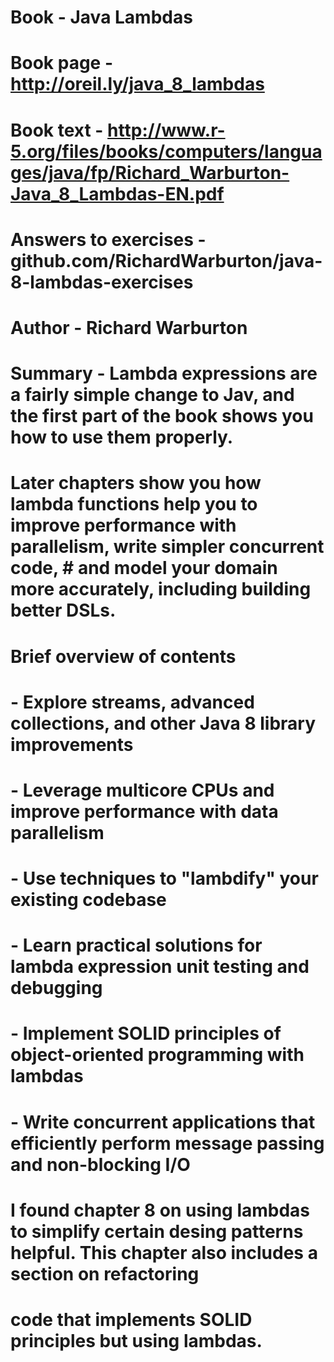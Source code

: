 # Book - Java Lambdas
# Book page - http://oreil.ly/java_8_lambdas
# Book text - http://www.r-5.org/files/books/computers/languages/java/fp/Richard_Warburton-Java_8_Lambdas-EN.pdf
# Answers to exercises - github.com/RichardWarburton/java-8-lambdas-exercises
# Author - Richard Warburton
# Summary - Lambda expressions are a fairly simple change to Jav, and the first part of the book shows you how to use them properly.
#           Later chapters show you how lambda functions help you to improve performance with parallelism, write simpler concurrent code, #           and model your domain more accurately, including building better DSLs.
#
# Brief overview of contents
#
# - Explore streams, advanced collections, and other Java 8 library improvements
# - Leverage multicore CPUs and improve performance with data parallelism
# - Use techniques to "lambdify" your existing codebase 
# - Learn practical solutions for lambda expression unit testing and debugging
# - Implement SOLID principles of object-oriented programming with lambdas
# - Write concurrent applications that efficiently perform message passing and non-blocking I/O

# I found chapter 8 on using lambdas to simplify certain desing patterns helpful.  This chapter also includes a section on refactoring 
# code that implements SOLID principles but using lambdas.
